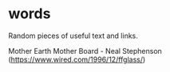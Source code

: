 # words
Random pieces of useful text and links.


Mother Earth Mother Board - Neal Stephenson (https://www.wired.com/1996/12/ffglass/)  
